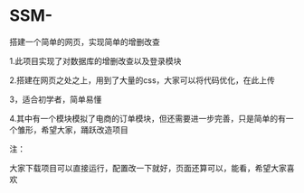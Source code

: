 # SSM-
搭建一个简单的网页，实现简单的增删改查

1.此项目实现了对数据库的增删改查以及登录模块

2.搭建在网页之处之上，用到了大量的css，大家可以将代码优化，在此上传

3，适合初学者，简单易懂

4.其中有一个模块模拟了电商的订单模块，但还需要进一步完善，只是简单的有一个雏形，希望大家，踊跃改造项目

注：

大家下载项目可以直接运行，配置改一下就好，页面还算可以，能看，希望大家喜欢
